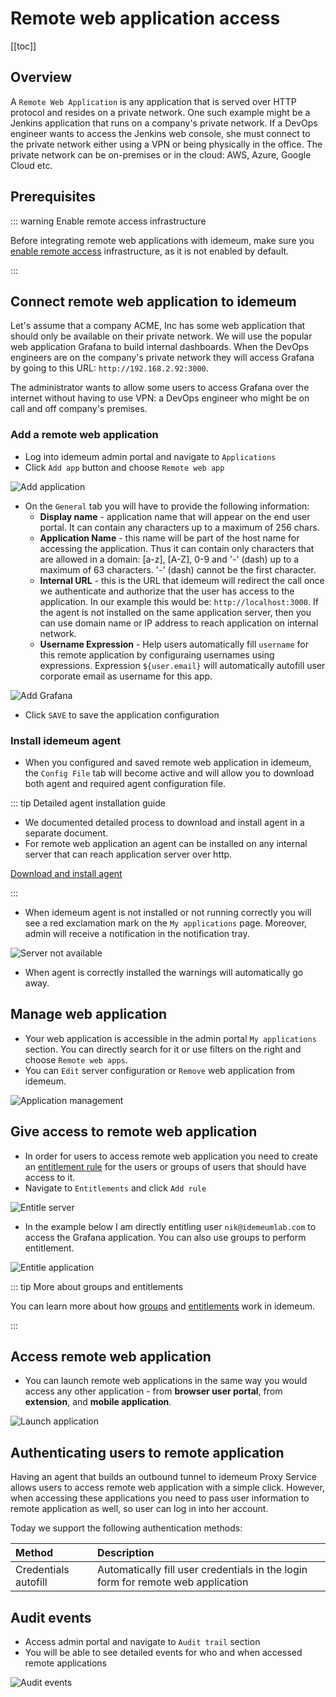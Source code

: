# Remote web application access

[[toc]]

## Overview

A `Remote Web Application` is any application that is served over HTTP protocol and resides on a private network. One such example might be a Jenkins application that runs on a company's private network. If a DevOps engineer wants to access the Jenkins web console, she must connect to the private network either using a VPN or being physically in the office. The private network can be on-premises or in the cloud: AWS, Azure, Google Cloud etc.

## Prerequisites

::: warning Enable remote access infrastructure

Before integrating remote web applications with idemeum, make sure you [enable remote access](../remote-access/enable-remote-access.html) infrastructure, as it is not enabled by default.

:::

## Connect remote web application to idemeum
Let's assume that a company ACME, Inc has some web application that should only be available on their private network. We will use the popular web application Grafana to build internal dashboards. When the DevOps engineers are on the company's private network they will access Grafana by going to this URL: `http://192.168.2.92:3000`.

The administrator wants to allow some users to access Grafana over the internet without having to use VPN: a DevOps engineer who might be on call and off company's premises.

### Add a remote web application
* Log into idemeum admin portal and navigate to `Applications`
* Click `Add app` button and choose `Remote web app`

![Add application](../remote-access/images/add-app.png)

* On the `General` tab you will have to provide the following information:
	* **Display name** - application name that will appear on the end user portal. It can contain any characters up to a maximum of 256 chars.
	* **Application Name** - this name will be part of the host name for accessing the application. Thus it can contain only characters that are allowed in a domain: [a-z], [A-Z], 0-9 and '-' (dash) up to a maximum of 63 characters.  '-' (dash) cannot be the first character.
	* **Internal URL** - this is the URL that idemeum will redirect the call once we authenticate and authorize that the user has access to the application. In our example this would be: `http://localhost:3000`. If the agent is not installed on the same application server, then you can use domain name or IP address to reach application on internal network.
	* **Username Expression** - Help users automatically fill `username` for this remote application by configuraing usernames using expressions. Expression `${user.email}` will automatically autofill user corporate email as username for this app.
	
![Add Grafana](../remote-access/images/add-grafana.png)

* Click `SAVE` to save the application configuration

### Install idemeum agent

* When you configured and saved remote web application in idemeum, the `Config File` tab will become active and will allow you to download both agent and required agent configuration file.

::: tip Detailed agent installation guide

* We documented detailed process to download and install agent in a separate document. 
* For remote web application an agent can be installed on any internal server that can reach application server over http.

[Download and install agent](../remote-access/install-agent.html)

:::

* When idemeum agent is not installed or not running correctly you will see a red exclamation mark on the `My applications` page. Moreover, admin will receive a notification in the notification tray.

![Server not available](../remote-access/images/exclamation-application.png)

* When agent is correctly installed the warnings will automatically go away.

## Manage web application

* Your web application is accessible in the admin portal `My applications` section. You can directly search for it or use filters on the right and choose `Remote web apps`.
* You can `Edit` server configuration or `Remove` web application from idemeum. 

![Application management](../remote-access/images/application-management.png)

## Give access to remote web application

* In order for users to access remote web application you need to create an [entitlement rule](../application-entitlements.html) for the users or groups of users that should have access to it.
* Navigate to `Entitlements` and click `Add rule`

![Entitle server](../remote-access/images/entitle-server.png)

* In the example below I am directly entitling user `nik@idemeumlab.com` to access the Grafana application. You can also use groups to perform entitlement. 

![Entitle application](../remote-access/images/entitlement-app-config.png)

::: tip More about groups and entitlements

You can learn more about how [groups](../group-management.html) and [entitlements](../application-entitlements.html) work in idemeum. 

:::

## Access remote web application

* You can launch remote web applications in the same way you would access any other application - from **browser user portal**, from **extension**, and **mobile application**. 

![Launch application](../remote-access/images/launch-app.png)


## Authenticating users to remote application

Having an agent that builds an outbound tunnel to idemeum Proxy Service allows users to access remote web application with a simple click. However, when accessing these applications you need to pass user information to remote application as well, so user can log in into her account.

Today we support the following authentication methods:

|     Method        | Description |
| :----------------- |:-----------|
| Credentials autofill    | Automatically fill user credentials in the login form for remote web application           |


## Audit events
* Access admin portal and navigate to `Audit trail` section
* You will be able to see detailed events for who and when accessed remote applications

![Audit events](../remote-access/images/application-audit.png)

